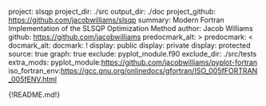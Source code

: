 project: slsqp
project_dir: ./src
output_dir: ./doc
project_github: https://github.com/jacobwilliams/slsqp
summary: Modern Fortran Implementation of the SLSQP Optimization Method
author: Jacob Williams
github: https://github.com/jacobwilliams
predocmark_alt: >
predocmark: <
docmark_alt:
docmark: !
display: public
display: private
display: protected
source: true
graph: true
exclude: pyplot_module.f90
exclude_dir: ./src/tests
extra_mods: pyplot_module:https://github.com/jacobwilliams/pyplot-fortran
            iso_fortran_env:https://gcc.gnu.org/onlinedocs/gfortran/ISO_005fFORTRAN_005fENV.html

{!README.md!}
